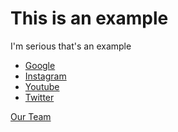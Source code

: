 <html>
 <body>
  <h1>This is an example</h1>
  <p>I'm serious that's an example</p>
  <ul>
      <li><a href="www.google.com" target="_blank">Google</a></li>
      <li><a href="www.Instagram.com" target="_blank">Instagram</a></li>
      <li><a href="www.Youtube.com" target="_blank">Youtube</a></li>
      <li><a href="www.twitter.com" target="_blank">Twitter</a></li>
  </ul>
  <a href="main/barcelonateam.jpg" download="barca.jpg">Our Team</a>
 </body>
</html>
